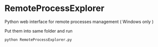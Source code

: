 # RemoteProcessExplorer
Python web interface for remote processes management ( Windows only )

Put them into same folder and run

```sh
python RemoteProcessExplorer.py
```
